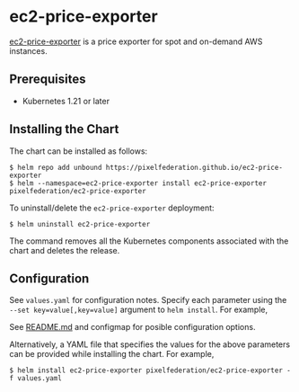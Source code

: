 # ec2-price-exporter

[ec2-price-exporter](https://github.com/pixelfederation/ec2-price-exporter) is a price exporter for spot and on-demand AWS instances.


## Prerequisites

-	Kubernetes 1.21 or later

## Installing the Chart

The chart can be installed as follows:

```console
$ helm repo add unbound https://pixelfederation.github.io/ec2-price-exporter
$ helm --namespace=ec2-price-exporter install ec2-price-exporter pixelfederation/ec2-price-exporter
```

To uninstall/delete the `ec2-price-exporter` deployment:

```console
$ helm uninstall ec2-price-exporter
```
The command removes all the Kubernetes components associated with the chart and deletes the release.

## Configuration

See `values.yaml` for configuration notes. Specify each parameter using the `--set key=value[,key=value]` argument to `helm install`. For example,

See [README.md](https://github.com/pixelfederation/ec2-price-exporter/) and configmap for posible configuration options.

Alternatively, a YAML file that specifies the values for the above parameters can be provided while installing the chart. For example,

```console
$ helm install ec2-price-exporter pixelfederation/ec2-price-exporter -f values.yaml
```